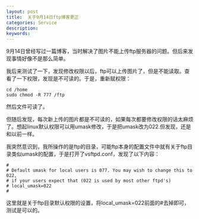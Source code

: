 ```yaml
---
layout: post
title:  关于9月14日ftp博客更正
categories: Service
description: 
keywords: 
---
```



9月14日曾经写过一篇博客，当时解决了图片不能上传ftp服务器的问题。但后来发现事情好像不是那么简单。

我后来测试了一下，发现修改权限以后，ftp可以上传图片了，但是不能读取。查看了一下权限，发现是不可读的。于是，重新赋权限：

	cd /home
	sudo chmod -R 777 /ftp

然后文件可读了。

但随后发现，每次新上传的图片都是不可读的，如果每次都要修改权限的话太麻烦了。想起linux默认权限可以用umask修改，于是把umask改为022.但发现，还是和以前一样。

我突然意识到，我所操作的是ftp的目录，可能ftp本身的配置文件中就有关于ftp目录类似umask的配置，于是打开了vsftpd.conf，发现了以下内容：

	#
	# Default umask for local users is 077. You may wish to change this to 022,
	# if your users expect that (022 is used by most other ftpd's)
	# local_umask=022
	#

这里就是关于ftp目录默认权限的设置，将local_umask=022前面的#去掉即可，测试是可以的。

